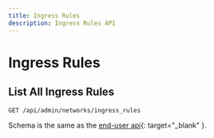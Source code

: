 ```yaml
---
title: Ingress Rules
description: Ingress Rules API
---
```

# Ingress Rules

## List All Ingress Rules

`GET /api/admin/networks/ingress_rules`

Schema is the same as the [end-user api](https://demo.computestacks.net/documentation/api#tag/Network-Ingress){: target="_blank" }.
